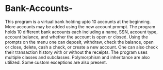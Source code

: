 # Bank-Accounts-
This program is a virtual bank holding upto 10 accounts at the beginning. More accounts may be added using the new account prompt. 
The program holds 10 different bank accounts each including a name, SSN, account type, account balance, and whether the account is open or closed. 
Using the prompts on the menu one can deposit, withdraw, check the balance, open or close, delete, cash a check, or create a new account.
One can also check their transaction history with or without the receipts. 
The program uses multiple classes and subclasses. Polymorphism and inheritance are also utilized. Some custom exceptions are also present. 
